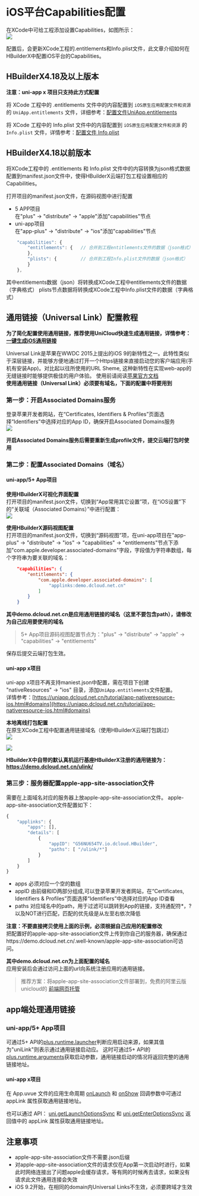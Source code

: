 # iOS平台Capabilities配置  

在XCode中可给工程添加设置Capabilities，如图所示：  
![](https://native-res.dcloud.net.cn/images/uniapp/ios/xcode-capabilities.png)

配置后，会更新XCode工程的.entitlements和Info.plist文件，此文章介绍如何在HBuilderX中配置iOS平台的Capabilities。

## HBuilderX4.18及以上版本

**注意：uni-app x 项目只支持此方式配置** 

将 XCode 工程中的 .entitlements 文件中的内容配置到 `iOS原生应用配置文件和资源` 的 `UniApp.entitlements` 文件，详细参考：[配置文件UniApp.entitlements](https://uniapp.dcloud.net.cn/tutorial/app-nativeresource-ios.html#entitlements)  

将 XCode 工程中的 Info.plist 文件中的内容配置到 `iOS原生应用配置文件和资源` 的 `Info.plist` 文件，详情参考：[配置文件 Info.plist](https://uniapp.dcloud.net.cn/tutorial/app-nativeresource-ios.html#infoplist)  



## HBuilderX4.18以前版本
将XCode工程中的 .entitlements 和 Info.plist 文件中的内容转换为json格式数据配置到manifest.json文件中，使得HBuilderX云端打包工程设置相应的Capabilities。

打开项目的manifest.json文件，在源码视图中进行配置  
- 5  APP项目  
  在"plus" -> "distribute" -> "apple"添加"capabilities"节点  
- uni-app项目  
  在"app-plus" -> "distribute" -> "ios"添加"capabilities"节点  

```js
	"capabilities": {
		"entitlements": {	// 合并到工程entitlements文件的数据（json格式）
		},
		"plists": {			// 合并到工程Info.plist文件的数据（json格式）
		}
	},
```
其中entitlements数据（json）将转换成XCode工程中entitlements文件的数据（字典格式）
plists节点数据将转换成XCode工程中Info.plist文件的数据（字典格式）


<a id="unilink"/>

## 通用链接（Universal Link）配置教程

**为了简化配置使用通用链接，推荐使用UniCloud快速生成通用链接，详情参考：[一键生成iOS通用链接](https://uniapp.dcloud.io/api/plugins/universal-links)**  

Universal Link是苹果在WWDC 2015上提出的iOS 9的新特性之一。此特性类似于深层链接，并能够方便地通过打开一个Https链接来直接启动您的客户端应用(手机有安装App)。对比起以往所使用的URL Sheme, 这种新特性在实现web-app的无缝链接时能够提供极佳的用户体验。
使用前请阅读[苹果官方文档](https://developer.apple.com/library/archive/documentation/General/Conceptual/AppSearch/UniversalLinks.html#//apple_ref/doc/uid/TP40016308-CH12-SW1)  
**使用通用链接（Universal Link）必须要有域名，下面的配置中将要用到**

### 第一步：开启Associated Domains服务
登录苹果开发者网站，在“Certificates, Identifiers & Profiles”页面选择“Identifiers”中选择对应的App ID，确保开启Associated Domains服务  
![](https://native-res.dcloud.net.cn/images/uniapp/ios/apple-capabilities.png)

**开启Associated Domains服务后需要重新生成profile文件，提交云端打包时使用**

<a id="associatedDomains"/>

### 第二步：配置Associated Domains（域名）

#### uni-app/5+ App项目  
**使用HBuilderX可视化界面配置**  
打开项目的manifest.json文件，切换到“App常用其它设置”项，在“iOS设置”下的“关联域（Associated Domains）”中进行配置：  
![](https://native-res.dcloud.net.cn/images/uniapp/ios/hx-ass-domains.png)

**使用HBuilderX源码视图配置**  
打开项目的manifest.json文件，切换到“源码视图”项，在uni-app项目在"app-plus" -> "distribute" -> "ios" -> "capabilities" -> "entitlements"节点下添加"com.apple.developer.associated-domains"字段，字段值为字符串数组，每个字符串为要关联的域名：  
```json
	"capabilities": {
		"entitlements": {
			"com.apple.developer.associated-domains": [
				"applinks:demo.dcloud.net.cn"
			]
		}
	}
```
**其中demo.dcloud.net.cn是应用通用链接的域名（这里不要包含path），请修改为自己应用要使用的域名**

> 5+ App项目源码视图配置节点为："plus" -> "distribute" -> "apple" -> "capabilities" -> "entitlements"

保存后提交云端打包生效。

#### uni-app x项目  
uni-app x项目不再支持maniest.json中配置，需在项目下创建 "nativeResources" -> "ios" 目录，添加`UniApp.entitlements`文件配置。  
详情参考：[https://uniapp.dcloud.net.cn/tutorial/app-nativeresource-ios.html#domains](https://uniapp.dcloud.net.cn/tutorial/app-nativeresource-ios.html#domains)


**本地离线打包配置**  
在原生XCode工程中配置通用链接域名（使用HBuilderX云端打包跳过）  
![](https://native-res.dcloud.net.cn/images/uniapp/ios/xcode-ass-domains1.png)  

![](https://native-res.dcloud.net.cn/images/uniapp/ios/xcode-ass-domains2.png)  

**HBuilderX中自带的默认真机运行基座HBuilderX注册的通用链接为：https://demo.dcloud.net.cn/ulink/**

### 第三步：服务器配置apple-app-site-association文件
需要在上面域名对应的服务器上放apple-app-site-association文件。
apple-app-site-association文件配置如下：
```javascript
{
    "applinks": {
        "apps": [],
        "details": [
            {
                "appID": "G56NU654TV.io.dcloud.HBuilder",
                "paths": [ "/ulink/*"]
            }
        ]
    }
}
```
- apps
必须对应一个空的数组
- appID
由前缀和ID两部分组成,可以登录苹果开发者网站，在“Certificates, Identifiers & Profiles”页面选择“Identifiers”中选择对应的App ID查看
- paths
对应域名中的path，用于过滤可以跳转到App的链接，支持通配符*，?以及NOT进行匹配，匹配的优先级是从左至右依次降低

**注意：不要直接拷贝使用上面的示例，必须根据自己应用的配置修改**  
把配置好的apple-app-site-association文件上传到你自己的服务器，确保通过https://demo.dcloud.net.cn/.well-known/apple-app-site-association可访问。  

**其中demo.dcloud.net.cn为上面配置的域名**  
应用安装后会通过访问上面的url向系统注册应用的通用链接。

> 推荐方案：将apple-app-site-association文件部署到，免费的阿里云版unicloud的 [前端网页托管](https://uniapp.dcloud.io/uniCloud/hosting?id=%e7%ae%80%e4%bb%8b) 

## app端处理通用链接

### uni-app/5+ App项目  
可通过5+ API的[plus.runtime.launcher](https://www.html5plus.org/doc/zh_cn/runtime.html#plus.runtime.launcher)判断应用启动来源，如果其值为"uniLink"则表示通过通用链接启动应。
这时可通过5+ API的[plus.runtime.arguments](https://www.html5plus.org/doc/zh_cn/runtime.html#plus.runtime.arguments)获取启动参数，通用链接启动的情况将返回完整的通用链接地址。

#### uni-app x项目  
在 App.uvue 文件的应用生命周期 [onLaunch](https://doc.dcloud.net.cn/uni-app-x/collocation/app.html#onlaunch) 和 [onShow](https://doc.dcloud.net.cn/uni-app-x/collocation/app.html#onshow) 回调参数中可通过 appLink 属性获取通用链接地址。

也可以通过 API： [uni.getLaunchOptionsSync](https://doc.dcloud.net.cn/uni-app-x/api/launch.html) 和 [uni.getEnterOptionsSync](https://doc.dcloud.net.cn/uni-app-x/api/launch.html#getenteroptionssync) 返回值中的 appLink 属性获取通用链接地址。


## 注意事项
- apple-app-site-association文件不需要.json后缀
- 对apple-app-site-association文件的请求仅在App第一次启动时进行，如果此时网络连接出了问题apple会缓存请求，等有网的时候再去请求，如果没有请求此文件通用连接会失效
- iOS 9.2开始，在相同的domain内Universal Links不生效，必须要跨域才生效

